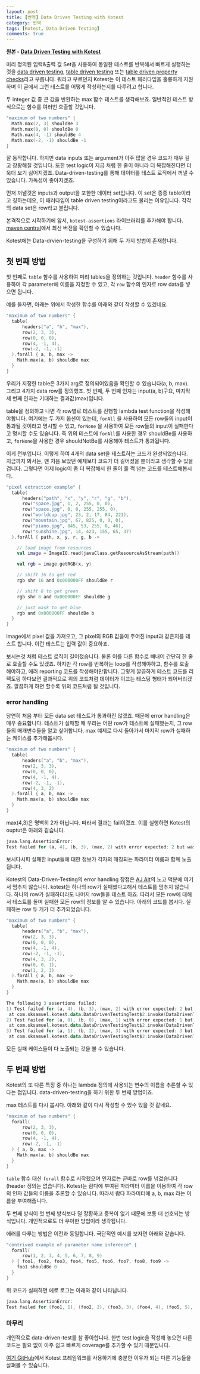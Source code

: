 ```yaml
---
layout: post
title: [번역] Data Driven Testing with Kotest
category: 번역
tags: [Kotest, Data Driven Testing]
comments: true
---
```


**원본 - [Data Driven Testing with Kotest](https://proandroiddev.com/data-driven-testing-with-kotlintest-a07ac60e70fc)**

미리 정의된 입력&출력 값 Set을 사용하여 동일한 테스트를 반복해서 빠르게 실행하는 것을 [data driven testing](http://spockframework.org/spock/docs/1.1/data_driven_testing.html), [table driven testing](https://github.com/golang/go/wiki/TableDrivenTests) 또는 [table driven property checks](https://www.scalatest.org/user_guide/table_driven_property_checks)라고 부릅니다. 뭐라고 부르던지 Kotest는 이 테스트 패러다임을 훌륭하게 지원하며 이 글에서 그런 테스트를 어떻게 작성하는지를 다루려고 합니다.

두 integer 값 중 큰 값을 반환하는 max 함수 테스트를 생각해보죠. 일반적인 테스트 방식으로는 함수를 여러번 호출할 것입니다.

```kotlin
"maximum of two numbers" {
  Math.max(2, 3) shouldBe 3
  Math.max(0, 0) shouldBe 0
  Math.max(4, -1) shouldBe 4
  Math.max(-2, -1) shouldBe -1
}
```

잘 동작합니다. 하지만 data inputs 또는 argument가 아주 많을 경우 코드가 매우 길고 장황해질 것입니다. 또한 test logic이 지금 처럼 한 줄이 아니라 더 복잡해진다면 더욱더 보기 싫어지겠죠. Data-driven-testing를 통해 데이터를 테스트 로직에서 꺼낼 수 있습니다. 가독성이 좋아지겠죠.

먼저 꺼낼것은 inputs과 output을 포한한 데이터 set입니다. 이 set은 종종 table이라고 칭하는데요, 이 패러다임이 table driven testing이라고도 불리는 이유입니다. 각각의 data set은 row라고 불립니다.

본격적으로 시작하기에 앞서, `kotest-assertions` 라이브러리를 추가해야 합니다. [maven central](https://search.maven.org/search?q=a:kotlintest-assertions)에서 최신 버전을 확인할 수 있습니다.

Kotest에는 Data-drvien-testing을 구성하기 위해 두 가지 방법이 존재합니다.

## 첫 번째 방법

첫 번째로 `table` 함수를 사용하여 미리 tables을 정의하는 것입니다. `header` 함수를 사용하여 각 parameter에 이름을 지정할 수 있고, 각 `row` 함수의 인자로 row data를 넣으면 됩니다.

예를 들자면, 아래는 위에서 작성한 함수를 아래와 같이 작성할 수 있겠네요.

```kotlin
"maximum of two numbers" {
  table(
      headers("a", "b", "max"),
      row(2, 3, 3),
      row(0, 0, 0),
      row(4, -1, 4),
      row(-2, -1, -1)
  ).forAll { a, b, max ->
    Math.max(a, b) shouldBe max
  }
}
```

우리가 지정한 table은 3가지 arg로 정의되어있음을 확인할 수 있습니다(a, b, max). 그리고 4가지 data row를 정의했죠. 첫 번째, 두 번째 인자는 input(a, b)구요, 마지막 세 번째 인자는 기대하는 결과값(max)입니다.

table을 정의하고 나면 각 row별로 테스트를 진행할 lambda test function을 작성해야합니다. 여기에는 두 가지 옵션이 있는데, `forAll` 을 사용하여 모든 row들의 input이 통과될 것이라고 명시할 수 있고, `forNone` 을 사용하여 모든 row들의 input이 실패한다고 명시할 수도 있습니다. 즉 위의 테스트에 `forAll`를 사용한 경우 shouldBe를 사용하고, `forNone`을 사용한 경우 shouldNotBe를 사용해야 테스트가 통과됩니다.

이게 전부입니다. 이렇게 하여 4개의 data set을 테스트하는 코드가 완성되었습니다. 지금까지 봐서는, 맨 처음 보았던 예제보다 코드가 더 길어졌을 뿐이라고 생각할 수 있을겁니다. 그렇다면 이제 logic이 좀 더 복잡해서 한 줄이 훌 쩍 넘는 코드를 테스트해봅시다.

```kotlin
"pixel extraction example" {
  table(
      headers("path", "x", "y", "r", "g", "b"),
      row("space.jpg", 1, 2, 255, 0, 0),
      row("space.jpg", 0, 0, 255, 255, 0),
      row("worldcup.jpg", 23, 2, 17, 84, 221),
      row("mountain.jpg", 67, 825, 0, 0, 0),
      row("piano.jpg", 845, 53, 255, 0, 46),
      row("sunshine.jpg", 14, 423, 155, 65, 37)
  ).forAll { path, x, y, r, g, b ->

    // load image from resources
    val image = ImageIO.read(javaClass.getResourceAsStream(path))

    val rgb = image.getRGB(x, y)

    // shift 16 to get red
    rgb shr 16 and 0x000000FF shouldBe r

    // shift 8 to get green
    rgb shr 8 and 0x000000FF shouldBe g

    // just mask to get blue
    rgb and 0x000000FF shouldBe b
  }
}
```

image에서 pixel 값을 가져오고, 그 pixel의 RGB 값을이 주어진 input과 같은지를 테스트 합니다. 이런 테스트는 입력 값이 중요하죠.

보시는것 처럼 테스트 로직이 길어졌습니다. 물론 이를 다른 함수로 빼내어 간단히 한 줄로 호출할 수도 있겠죠. 하지만 각 row를 반복하는 loop를 작성해야하고, 함수를 호출해야하고, 에러 reporting 코드를 작성해야만합니다. 그렇게 깔끔하게 테스트 코드를 리팩토링 하다보면 결과적으로 위의 코드처럼 데이터가 이끄는 테스팅 형태가 되어버리겠죠. 깔끔하게 하면 할수록 위의 코드처럼 될 것입니다.

### error handling

당연히 처음 부터 모든 data set 테스트가 통과하진 않겠죠. 때문에 error handling은 매우 중요합니다. 테스트가 실패할 때 우리는 어떤 row가 테스트에 실패했는지, 그 row들의 매개변수들을 알고 싶어합니다. max 예제로 다시 돌아가서 마지막 row가 실패하는 케이스를 추가해봅시다.

```kotlin
"maximum of two numbers" {
  table(
      headers("a", "b", "max"),
      row(2, 3, 3),
      row(0, 0, 0),
      row(4, -1, 4),
      row(-2, -1, -1),
      row(4, 3, 2)
  ).forAll { a, b, max ->
    Math.max(a, b) shouldBe max
  }
}
```

max(4,3)은 명백히 2가 아닙니다. 따라서 결과는 fail이겠죠. 이를 실행하면 Kotest의 ouptut은 아래와 같습니다.

```kotlin
java.lang.AssertionError:
Test failed for (a, 4), (b, 3), (max, 2) with error expected: 2 but was: 4
```

보시다시피 실패한 input들에 대한 정보가 각자의 매칭되는 파라미터 이름과 함께 노출됩니다.

Kotest의 Data-Driven-Testing의 error handling 장점은 [AJ Alt](https://github.com/ajalt)의 노고 덕분에 여기서 멈추지 않습니다. kotest는 하나의 row가 실패했다고해서 테스트를 멈추지 않습니다. 하나의 row가 실패하더라도 나머지 row들을 테스트 하죠. 따라서 모든 row에 대해서 테스트를 돌며 실패한 모든 row의 정보를 알 수 있습니다. 아래의 코드를 봅시다. 실패하는 row 두 개가 더 추가되었습니다.

```kotlin
"maximum of two numbers" {
  table(
      headers("a", "b", "max"),
      row(2, 3, 3),
      row(0, 0, 0),
      row(4, -1, 4),
      row(-2, -1, -1),
      row(4, 3, 2),
      row(0, 0, 1),
      row(1, 2, 3)
  ).forAll { a, b, max ->
    Math.max(a, b) shouldBe max
  }
}
```

```kotlin
The following 3 assertions failed:
1) Test failed for (a, 4), (b, 3), (max, 2) with error expected: 2 but was: 4
 at com.sksamuel.kotest.data.DataDrivenTestingTest$2.invoke(DataDrivenTestingTest.kt:37)
2) Test failed for (a, 0), (b, 0), (max, 1) with error expected: 1 but was: 0
 at com.sksamuel.kotest.data.DataDrivenTestingTest$2.invoke(DataDrivenTestingTest.kt:37)
3) Test failed for (a, 1), (b, 2), (max, 3) with error expected: 3 but was: 2
 at com.sksamuel.kotest.data.DataDrivenTestingTest$2.invoke(DataDrivenTestingTest.kt:37)
```

모든 실패 케이스들이 다 노출되는 것을 볼 수 있습니다.

## 두 번째 방법

Kotest의 또 다른 특징 중 하나는 lambda 정의에 사용되는 변수의 이름을 추론할 수 있다는 점입니다. data-driven-testing을 하기 위한 두 번째 방법이죠.

max 테스트를 다시 봅시다. 아래와 같이 다시 작성할 수 있수 있을 것 같네요.

```kotlin
"maximum of two numbers" {
  forall(
      row(2, 3, 3),
      row(0, 0, 0),
      row(4, -1, 4),
      row(-2, -1, -1)
  ) { a, b, max ->
    Math.max(a, b) shouldBe max
  }
}
```

`table` 함수 대신 `forall` 함수로 시작했으며 인자로는 곧바로 row를 넘겼습니다(header 정의는 없습니다). Kotest는 람다에 부여된 파라미터 이름을 이용하여 각 row의 인자 값들의 이름을 추론할 수 있습니다. 따라서 람다 파라미터에 a, b, max 라는 이름을 부여해줍니다.

두 번째 방식이 첫 번째 방식보다 덜 장황하고 중복이 없기 때문에 보통 더 선호되는 방식입니다. 개인적으로도 더 우아한 방법이라 생각됩니다.

에러를 다루는 방법은 이전과 동일합니다. 극단적인 예시를 보자면 아래와 같습니다.

```kotlin
"contrived example of parameter name inference" {
  forall(
      row(1, 2, 3, 4, 5, 6, 7, 8, 9)
  ) { foo1, foo2, foo3, foo4, foo5, foo6, foo7, foo8, foo9 ->
    foo1 shouldBe 0
  }
}
```

위 코드가 실패하면 에로 로그는 아래와 같이 나타납니다.

```kotlin
java.lang.AssertionError:
Test failed for (foo1, 1), (foo2, 2), (foo3, 3), (foo4, 4), (foo5, 5), (foo6, 6), (foo7, 7), (foo8, 8), (foo9, 9) with error expected: 0 but was: 1
```

### 마무리

개인적으로 data-driven-test를 참 좋아합니다. 한번 test logic을 작성해 놓으면 다른 코드는 필요 없이 아주 쉽고 빠르게 coverage를 추가할 수 있기 때문입니다.

[여기 GitHub](https://github.com/kotest/kotest)에서 Kotest 프레임워크를 사용하기에 충분한 이유가 되는 다른 기능들을 살펴볼 수 있습니다.
